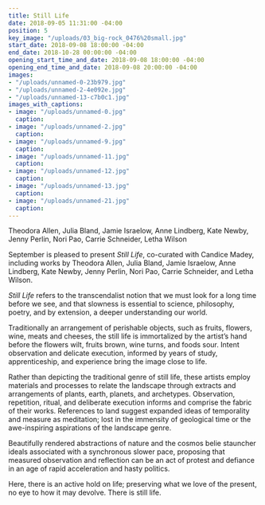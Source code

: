 ```yaml
---
title: Still Life
date: 2018-09-05 11:31:00 -04:00
position: 5
key_image: "/uploads/03_big-rock_0476%20small.jpg"
start_date: 2018-09-08 18:00:00 -04:00
end_date: 2018-10-28 00:00:00 -04:00
opening_start_time_and_date: 2018-09-08 18:00:00 -04:00
opening_end_time_and_date: 2018-09-08 20:00:00 -04:00
images:
- "/uploads/unnamed-0-23b979.jpg"
- "/uploads/unnamed-2-4e092e.jpg"
- "/uploads/unnamed-13-c7b0c1.jpg"
images_with_captions:
- image: "/uploads/unnamed-0.jpg"
  caption: 
- image: "/uploads/unnamed-2.jpg"
  caption: 
- image: "/uploads/unnamed-9.jpg"
  caption: 
- image: "/uploads/unnamed-11.jpg"
  caption: 
- image: "/uploads/unnamed-12.jpg"
  caption: 
- image: "/uploads/unnamed-13.jpg"
  caption: 
- image: "/uploads/unnamed-21.jpg"
  caption: 
---
```


Theodora Allen, Julia Bland, Jamie Israelow, Anne Lindberg, Kate Newby, Jenny Perlin, Nori Pao, Carrie Schneider, Letha Wilson

September is pleased to present *Still Life*, co-curated with Candice Madey, including works by Theodora Allen, Julia Bland, Jamie Israelow, Anne Lindberg, Kate Newby, Jenny Perlin, Nori Pao, Carrie Schneider, and Letha Wilson.

*Still Life* refers to the transcendalist notion that we must look for a long time before we see, and that slowness is essential to science, philosophy, poetry, and by extension, a deeper understanding our world. 

Traditionally an arrangement of perishable objects, such as fruits, flowers, wine, meats and cheeses, the still life is immortalized by the artist’s hand before the flowers wilt, fruits brown, wine turns, and foods sour. Intent observation and delicate execution, informed by years of study, apprenticeship, and experience bring the image close to life. 

Rather than depicting the traditional genre of still life, these artists employ materials and processes to relate the landscape through extracts and arrangements of plants, earth, planets, and archetypes. Observation, repetition, ritual, and deliberate execution informs and comprise the fabric of their works. References to land suggest expanded ideas of temporality and measure as meditation; lost in the immensity of geological time or the awe-inspiring aspirations of the landscape genre. 

Beautifully rendered abstractions of nature and the cosmos belie stauncher ideals associated with a synchronous slower pace, proposing that measured observation and reflection can be an act of protest and defiance in an age of rapid acceleration and hasty politics. 

Here, there is an active hold on life; preserving what we love of the present, no eye to how it may devolve.  There is still life. 
